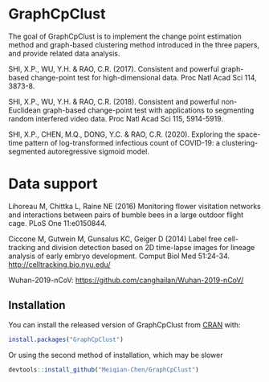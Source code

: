 
# GraphCpClust

<!-- badges: start -->
<!-- badges: end -->

The goal of GraphCpClust is to implement the change point estimation method and graph-based clustering method introduced in the three papers, and provide related data analysis.

SHI, X.P., WU, Y.H. & RAO, C.R. (2017). Consistent and powerful graph-based change-point test for high-dimensional data. Proc Natl Acad Sci 114, 3873-8.

SHI, X.P., WU, Y.H. & RAO, C.R. (2018). Consistent and powerful non-Euclidean graph-based change-point test with applications to segmenting random interfered video data. Proc Natl Acad Sci 115, 5914-5919.

SHI, X.P., CHEN, M.Q., DONG, Y.C. & RAO, C.R. (2020). Exploring the space-time pattern of log-transformed infectious count of COVID-19: a clustering-segmented autoregressive sigmoid model.

# Data support

Lihoreau M, Chittka L, Raine NE (2016) Monitoring flower visitation networks and interactions between pairs of bumble bees in a large outdoor flight cage. PLoS One 11:e0150844.

Ciccone M, Gutwein M, Gunsalus KC, Geiger D (2014) Label free cell-tracking and division detection based on 2D time-lapse images for lineage analysis of early embryo development. Comput Biol Med 51:24-34. http://celltracking.bio.nyu.edu/

Wuhan-2019-nCoV: https://github.com/canghailan/Wuhan-2019-nCoV/

## Installation

You can install the released version of GraphCpClust from [CRAN](https://CRAN.R-project.org) with:

``` r
install.packages("GraphCpClust")
```
Or using the second method of installation, which may be slower
```r
devtools::install_github("Meiqian-Chen/GraphCpClust")
```



